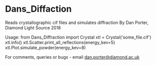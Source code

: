 # Dans_Diffaction
Reads crystallographic cif files and simulates diffraction
By Dan Porter, Diamond Light Source
2018

Usage:
from Dans_Diffraction import Crystal
xtl = Crystal('some_file.cif')
xtl.info()
xtl.Scatter.print_all_reflections(energy_kev=5)
xtl.Plot.simulate_powder(energy_kev=8)


For comments, queries or bugs - email dan.porter@diamond.ac.uk
